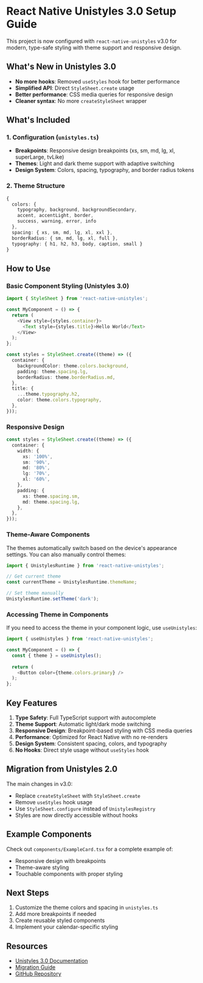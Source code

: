 # React Native Unistyles 3.0 Setup Guide

This project is now configured with `react-native-unistyles` v3.0 for modern, type-safe styling with theme support and responsive design.

## What's New in Unistyles 3.0

- **No more hooks**: Removed `useStyles` hook for better performance
- **Simplified API**: Direct `StyleSheet.create` usage
- **Better performance**: CSS media queries for responsive design
- **Cleaner syntax**: No more `createStyleSheet` wrapper

## What's Included

### 1. Configuration (`unistyles.ts`)
- **Breakpoints**: Responsive design breakpoints (xs, sm, md, lg, xl, superLarge, tvLike)
- **Themes**: Light and dark theme support with adaptive switching
- **Design System**: Colors, spacing, typography, and border radius tokens

### 2. Theme Structure
```typescript
{
  colors: {
    typography, background, backgroundSecondary,
    accent, accentLight, border,
    success, warning, error, info
  },
  spacing: { xs, sm, md, lg, xl, xxl },
  borderRadius: { sm, md, lg, xl, full },
  typography: { h1, h2, h3, body, caption, small }
}
```

## How to Use

### Basic Component Styling (Unistyles 3.0)
```typescript
import { StyleSheet } from 'react-native-unistyles';

const MyComponent = () => {
  return (
    <View style={styles.container}>
      <Text style={styles.title}>Hello World</Text>
    </View>
  );
};

const styles = StyleSheet.create((theme) => ({
  container: {
    backgroundColor: theme.colors.background,
    padding: theme.spacing.lg,
    borderRadius: theme.borderRadius.md,
  },
  title: {
    ...theme.typography.h2,
    color: theme.colors.typography,
  },
}));
```

### Responsive Design
```typescript
const styles = StyleSheet.create((theme) => ({
  container: {
    width: {
      xs: '100%',
      sm: '90%',
      md: '80%',
      lg: '70%',
      xl: '60%',
    },
    padding: {
      xs: theme.spacing.sm,
      md: theme.spacing.lg,
    },
  },
}));
```

### Theme-Aware Components
The themes automatically switch based on the device's appearance settings. You can also manually control themes:

```typescript
import { UnistylesRuntime } from 'react-native-unistyles';

// Get current theme
const currentTheme = UnistylesRuntime.themeName;

// Set theme manually
UnistylesRuntime.setTheme('dark');
```

### Accessing Theme in Components
If you need to access the theme in your component logic, use `useUnistyles`:

```typescript
import { useUnistyles } from 'react-native-unistyles';

const MyComponent = () => {
  const { theme } = useUnistyles();
  
  return (
    <Button color={theme.colors.primary} />
  );
};
```

## Key Features

1. **Type Safety**: Full TypeScript support with autocomplete
2. **Theme Support**: Automatic light/dark mode switching
3. **Responsive Design**: Breakpoint-based styling with CSS media queries
4. **Performance**: Optimized for React Native with no re-renders
5. **Design System**: Consistent spacing, colors, and typography
6. **No Hooks**: Direct style usage without `useStyles` hook

## Migration from Unistyles 2.0

The main changes in v3.0:
- Replace `createStyleSheet` with `StyleSheet.create`
- Remove `useStyles` hook usage
- Use `StyleSheet.configure` instead of `UnistylesRegistry`
- Styles are now directly accessible without hooks

## Example Components

Check out `components/ExampleCard.tsx` for a complete example of:
- Responsive design with breakpoints
- Theme-aware styling
- Touchable components with proper styling

## Next Steps

1. Customize the theme colors and spacing in `unistyles.ts`
2. Add more breakpoints if needed
3. Create reusable styled components
4. Implement your calendar-specific styling

## Resources

- [Unistyles 3.0 Documentation](https://www.unistyl.es/)
- [Migration Guide](https://www.unistyl.es/v3/start/migration-guide/)
- [GitHub Repository](https://github.com/nandorojo/react-native-unistyles)

